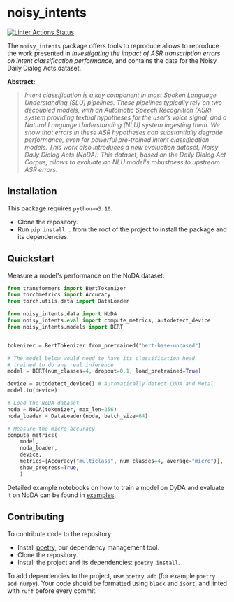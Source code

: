# noisy_intents
[![Linter Actions Status](https://github.com/Seon82/noisy_intents/actions/workflows/lint.yml/badge.svg?branch=main)](https://github.com/Seon82/noisy_intents/actions)

The `noisy_intents` package offers tools to reproduce allows to reproduce the work presented in *Investigating the impact of ASR transcription errors on intent classification performance*, and contains the data for the Noisy Daily Dialog Acts dataset.

**Abstract:**
>*Intent classification is a key component in most Spoken Language Understanding (SLU) pipelines. These  pipelines typically rely on two decoupled models, with an Automatic Speech Recognition (ASR) system providing textual hypotheses for the user’s voice signal, and a Natural Language Understanding (NLU) system ingesting them. 
We show that errors in these ASR hypotheses can substantially degrade performance, even for powerful pre-trained intent classification models.
This work also introduces a new evaluation dataset, Noisy Daily Dialog Acts (NoDA). This dataset, based on the Daily Dialog Act Corpus, allows to evaluate an NLU model's robustness to upstream ASR errors.*

## Installation
This package requires `python>=3.10`.

* Clone the repository.
* Run `pip install .` from the root of the project to install the package and its dependencies.

## Quickstart
Measure a model's performance on the NoDA dataset:
```python
from transformers import BertTokenizer
from torchmetrics import Accuracy
from torch.utils.data import DataLoader

from noisy_intents.data import NoDA
from noisy_intents.eval import compute_metrics, autodetect_device
from noisy_intents.models import BERT


tokenizer = BertTokenizer.from_pretrained("bert-base-uncased")

# The model below would need to have its classification head
# trained to do any real inference
model = BERT(num_classes=4, dropout=0.1, load_pretrained=True)

device = autodetect_device() # Automatically detect CUDA and Metal
model.to(device)

# Load the NoDA dataset
noda = NoDA(tokenizer, max_len=256)
noda_loader = DataLoader(noda, batch_size=64)

# Measure the micro-accuracy
compute_metrics(
    model, 
    noda_loader, 
    device, 
    metrics=[Accuracy("multiclass", num_classes=4, average="micro")],
    show_progress=True,
    )
```

Detailed example notebooks on how to train a model on DyDA and evaluate it on NoDA can be found in [examples](./examples/). 
## Contributing
To contribute code to the repository:

* Install [poetry](https://python-poetry.org/docs/#installation), our dependency management tool.
* Clone the repository.
* Install the project and its dependencies: `poetry install`.
  
To add dependencies to the project, use `poetry add` (for example `poetry add numpy`). Your code should be formatted using `black` and `isort`, and linted with `ruff` before every commit.


